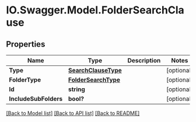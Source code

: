 # IO.Swagger.Model.FolderSearchClause
## Properties

Name | Type | Description | Notes
------------ | ------------- | ------------- | -------------
**Type** | [**SearchClauseType**](SearchClauseType.md) |  | [optional] 
**FolderType** | [**FolderSearchType**](FolderSearchType.md) |  | [optional] 
**Id** | **string** |  | [optional] 
**IncludeSubFolders** | **bool?** |  | [optional] 

[[Back to Model list]](../README.md#documentation-for-models) [[Back to API list]](../README.md#documentation-for-api-endpoints) [[Back to README]](../README.md)

